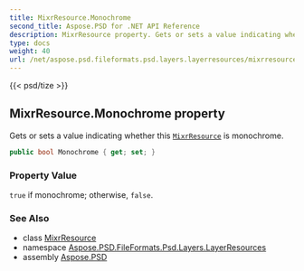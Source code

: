 ```yaml
---
title: MixrResource.Monochrome
second_title: Aspose.PSD for .NET API Reference
description: MixrResource property. Gets or sets a value indicating whether this MixrResource is monochrome
type: docs
weight: 40
url: /net/aspose.psd.fileformats.psd.layers.layerresources/mixrresource/monochrome/
---
```

{{< psd/tize >}}
## MixrResource.Monochrome property

Gets or sets a value indicating whether this [`MixrResource`](../) is monochrome.

```csharp
public bool Monochrome { get; set; }
```

### Property Value

`true` if monochrome; otherwise, `false`.

### See Also

* class [MixrResource](../)
* namespace [Aspose.PSD.FileFormats.Psd.Layers.LayerResources](../../mixrresource/)
* assembly [Aspose.PSD](../../../)


